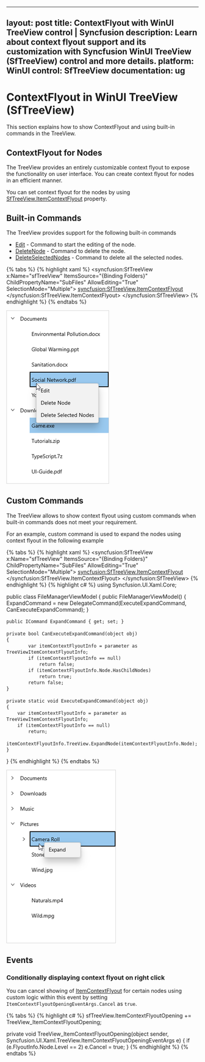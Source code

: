 ---
layout: post
title: ContextFlyout with WinUI TreeView control | Syncfusion
description: Learn about context flyout support and its customization with Syncfusion WinUI TreeView (SfTreeView) control and more details.
platform: WinUI
control: SfTreeView
documentation: ug
--

# ContextFlyout in WinUI TreeView (SfTreeView)

This section explains how to show ContextFlyout and using built-in commands in the TreeView.

## ContextFlyout for Nodes

The TreeView provides an entirely customizable context flyout to expose the functionality on user interface. You can create context flyout for nodes in an efficient manner.

You can set context flyout for the nodes by using [SfTreeView.ItemContextFlyout](https://help.syncfusion.com/cr/winui/Syncfusion.UI.Xaml.TreeView.SfTreeView.html#Syncfusion_UI_Xaml_TreeView_SfTreeView_ItemContextFlyout) property.

## Built-in Commands

The TreeView provides support for the following built-in commands

* [Edit](https://help.syncfusion.com/cr/winui/Syncfusion.UI.Xaml.TreeView.TreeViewCommands.html#Syncfusion_UI_Xaml_TreeView_TreeViewCommands_Edit) - Command to start the editing of the node.
* [DeleteNode](https://help.syncfusion.com/cr/winui/Syncfusion.UI.Xaml.TreeView.TreeViewCommands.html#Syncfusion_UI_Xaml_TreeView_TreeViewCommands_DeleteNode) - Command to delete the node.
* [DeleteSelectedNodes](https://help.syncfusion.com/cr/winui/Syncfusion.UI.Xaml.TreeView.TreeViewCommands.html#Syncfusion_UI_Xaml_TreeView_TreeViewCommands_DeleteSelectedNodes) - Command to delete all the selected nodes.

{% tabs %}
{% highlight xaml %}
<syncfusion:SfTreeView x:Name="sfTreeView"
				ItemsSource="{Binding Folders}"
				ChildPropertyName="SubFiles"
                AllowEditing="True"
                SelectionMode="Multiple">
		<syncfusion:SfTreeView.ItemContextFlyout>
            <MenuFlyout>
                <MenuFlyoutItem x:Name="Edit" Text="Edit" Command="{x:Bind syncfusion:TreeViewCommands.Edit}" CommandParameter="{Binding }"/>
                <MenuFlyoutItem x:Name="DeleteNode" Text="Delete Node" Command="{x:Bind syncfusion:TreeViewCommands.DeleteNode}" CommandParameter="{Binding }"/>
                <MenuFlyoutItem x:Name="DeleteSelectedNodes" Text="Delete Selected Nodes" Command="{x:Bind syncfusion:TreeViewCommands.DeleteSelectedNodes}" CommandParameter="{Binding }"/>
            </MenuFlyout>
        </syncfusion:SfTreeView.ItemContextFlyout>
</syncfusion:SfTreeView>
{% endhighlight %}
{% endtabs %}

![WinUI TreeView with ContextFlyout using built-in commands](ContextFlyout_images/ContextFlyout_image1.png)

## Custom Commands

The TreeView allows to show context flyout using custom commands when built-in commands does not meet your requirement.

For an example, custom command is used to expand the nodes using context flyout in the following example

{% tabs %}
{% highlight xaml %}
<syncfusion:SfTreeView x:Name="sfTreeView"
				ItemsSource="{Binding Folders}"
				ChildPropertyName="SubFiles"
                AllowEditing="True"
                SelectionMode="Multiple">
    <syncfusion:SfTreeView.ItemContextFlyout>
        <MenuFlyout>
            <MenuFlyoutItem x:Name="Expand" Text="Expand" Command="{Binding TreeView.DataContext.ExpandCommand}" CommandParameter="{Binding }"/>
        </MenuFlyout>
    </syncfusion:SfTreeView.ItemContextFlyout>
</syncfusion:SfTreeView>
{% endhighlight %}
{% highlight c# %}
using Syncfusion.UI.Xaml.Core;

public class FileManagerViewModel
{
    public FileManagerViewModel()
    {
        ExpandCommand = new DelegateCommand<object>(ExecuteExpandCommand, CanExecuteExpandCommand);
    }
    
    public ICommand ExpandCommand { get; set; }
    
    private bool CanExecuteExpandCommand(object obj)
    {
            var itemContextFlyoutInfo = parameter as TreeViewItemContextFlyoutInfo;
            if (itemContextFlyoutInfo == null)
                return false;
            if (itemContextFlyoutInfo.Node.HasChildNodes)
                return true;
            return false;
    }

    private static void ExecuteExpandCommand(object obj)
    {
        var itemContextFlyoutInfo = parameter as TreeViewItemContextFlyoutInfo;
        if (itemContextFlyoutInfo == null)
            return;
        itemContextFlyoutInfo.TreeView.ExpandNode(itemContextFlyoutInfo.Node);
    }
}
{% endhighlight %}
{% endtabs %}

![WinUI TreeView with ContextFlyout using custom commands](ContextFlyout_images/ContextFlyout_image2.png)

## Events

### Conditionally displaying context flyout on right click

You can cancel showing of [ItemContextFlyout](https://help.syncfusion.com/cr/winui/Syncfusion.UI.Xaml.TreeView.SfTreeView.html#Syncfusion_UI_Xaml_TreeView_SfTreeView_ItemContextFlyout) for certain nodes using custom logic within this event by setting `ItemContextFlyoutOpeningEventArgs.Cancel` as `true`.

{% tabs %}
{% highlight c# %}
sfTreeView.ItemContextFlyoutOpening += TreeView_ItemContextFlyoutOpening;

private void TreeView_ItemContextFlyoutOpening(object sender, Syncfusion.UI.Xaml.TreeView.ItemContextFlyoutOpeningEventArgs e)
{
    if (e.FlyoutInfo.Node.Level == 2)
        e.Cancel = true;
}
{% endhighlight %}
{% endtabs %}

